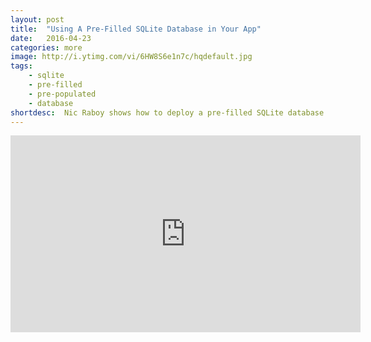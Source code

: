 ```yaml
---
layout: post
title:  "Using A Pre-Filled SQLite Database in Your App"
date:   2016-04-23
categories: more
image: http://i.ytimg.com/vi/6HW8S6e1n7c/hqdefault.jpg
tags: 
    - sqlite
    - pre-filled
    - pre-populated
    - database
shortdesc: 	Nic Raboy shows how to deploy a pre-filled SQLite database in a NativeScript Android and iOS mobile application.
---
```

<iframe width="560" height="315" src="https://www.youtube.com/embed/6HW8S6e1n7c" frameborder="0" allowfullscreen></iframe>